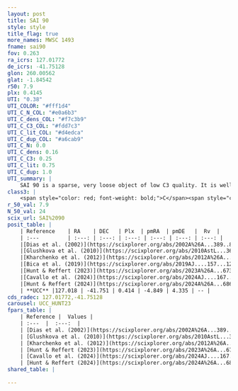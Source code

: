 ```yaml
---
layout: post
title: SAI 90
style: style
title_flag: true
more_names: MWSC 1493
fname: sai90
fov: 0.263
ra_icrs: 127.01772
de_icrs: -41.75128
glon: 260.00562
glat: -1.84542
r50: 7.9
plx: 0.4145
UTI: "0.38"
UTI_COLOR: "#fff1d4"
UTI_C_N_COL: "#e0a6b3"
UTI_C_dens_COL: "#f7c3b9"
UTI_C_C3_COL: "#fdd7c3"
UTI_C_lit_COL: "#d4edca"
UTI_C_dup_COL: "#a6cab9"
UTI_C_N: 0.0
UTI_C_dens: 0.16
UTI_C_C3: 0.25
UTI_C_lit: 0.75
UTI_C_dup: 1.0
UTI_summary: |
    SAI 90 is a sparse, very loose object of low C3 quality. It is well-studied in the literature.<br><br><span style="color: #99180f; font-weight: bold;">Warning: </span>contains less than 25 stars with <i>P>0.5</i> estimated.
class3: |
    <span style="color: red; font-weight: bold;">C</span><span style="color: red; font-weight: bold;">C</span>
r_50_val: 7.9
N_50_val: 24
scix_url: SAI%2090
posit_table: |
    | Reference    | RA    | DEC   | Plx  | pmRA  | pmDE   |  Rv  |
    | :---         | :---: | :---: | :---: | :---: | :---: | :---: |
    |[Dias et al. (2002)](https://scixplorer.org/abs/2002A%26A...389..871D) | 126.996 | -41.769 | -- | -1.91 | 1.81 | -- |
    |[Glushkova et al. (2010)](https://scixplorer.org/abs/2010AstL...36...75G) | 126.995 | -41.769 | -- | -- | -- | -- |
    |[Kharchenko et al. (2012)](https://scixplorer.org/abs/2012A%26A...543A.156K) | 127.023 | -41.77 | -- | -3.79 | 6.32 | -- |
    |[Bica et al. (2019)](https://scixplorer.org/abs/2019AJ....157...12B) | 126.997 | -41.767 | -- | -- | -- | -- |
    |[Hunt & Reffert (2023)](https://scixplorer.org/abs/2023A%26A...673A.114H) | 127.026 | -41.754 | 0.418 | -4.822 | 4.335 | 14.297 |
    |[Cavallo et al. (2024)](https://scixplorer.org/abs/2024AJ....167...12C) | 126.702 | -41.79 | 0.418 | -- | -- | -- |
    |[Hunt & Reffert (2024)](https://scixplorer.org/abs/2024A%26A...686A..42H) | 127.026 | -41.754 | 0.418 | -4.822 | 4.335 | 14.297 |
    | **UCC** |127.018 | -41.751 | 0.414 | -4.849 | 4.335 | -- | 
cds_radec: 127.01772,-41.75128
carousel: UCC_HUNT23
fpars_table: |
    | Reference |  Values |
    | :---  |  :---:  |
    | [Dias et al. (2002)](https://scixplorer.org/abs/2002A%26A...389..871D) | `E(B-V)=1.02, Dist=2740.0, Age=9.05` |
    | [Glushkova et al. (2010)](https://scixplorer.org/abs/2010AstL...36...75G) | `E(B-V)=1.02, Dm=12.19, Age=9.05` |
    | [Kharchenko et al. (2012)](https://scixplorer.org/abs/2012A%26A...543A.156K) | `e_bv=1.041, distance=3112, log_age=9.105` |
    | [Hunt & Reffert (2023)](https://scixplorer.org/abs/2023A%26A...673A.114H) | `AV50=2.721, diffAV50=2.692, MOD50=11.723, logAge50=7.126` |
    | [Cavallo et al. (2024)](https://scixplorer.org/abs/2024AJ....167...12C) | `AV50=2.99, dMod50=12.04, logAge50=7.58, [Fe/H]50=1.04` |
    | [Hunt & Reffert (2024)](https://scixplorer.org/abs/2024A%26A...686A..42H) | `MassJ=247.597` |
shared_table: |
    
---
```

